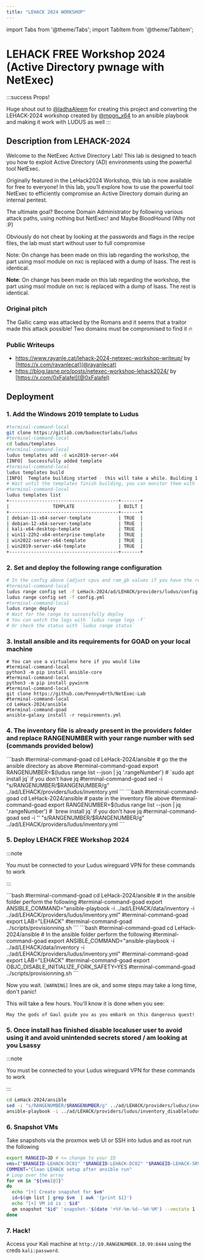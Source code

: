 ```yaml
---
title: "LEHACK 2024 WORKSHOP"
---
```

import Tabs from '@theme/Tabs';
import TabItem from '@theme/TabItem';

# LEHACK FREE Workshop 2024 (Active Directory pwnage with NetExec)

:::success Props!

Huge shout out to  [@ladhaAleem](https://twitter.com/LadhaAleem) for creating this project and converting the LEHACK-2024 workshop created by [@mpgn_x64](https://x.com/mpgn_x64)  to an ansible playbook and making it work with LUDUS as well
:::

## Description from LEHACK-2024

Welcome to the NetExec Active Directory Lab! This lab is designed to teach you how to exploit Active Directory (AD) environments using the powerful tool NetExec.

Originally featured in the LeHack2024 Workshop, this lab is now available for free to everyone! In this lab, you’ll explore how to use the powerful tool NetExec to efficiently compromise an Active Directory domain during an internal pentest.

The ultimate goal? Become Domain Administrator by following various attack paths, using nothing but NetExec! and Maybe BloodHound (Why not :P)

Obviously do not cheat by looking at the passwords and flags in the recipe files, the lab must start without user to full compromise

Note: On change has been made on this lab regarding the workshop, the part using msol module on nxc is replaced with a dump of lsass. The rest is identical.

**Note**: On change has been made on this lab regarding the workshop, the part using msol module on nxc is replaced with a dump of lsass. The rest is identical.

### Original pitch

The Gallic camp was attacked by the Romans and it seems that a traitor made this attack possible! Two domains must be compromised to find it 🔥

### Public Writeups

- https://www.rayanle.cat/lehack-2024-netexec-workshop-writeup/ by [https://x.com/rayanlecat](@rayanlecat)
- https://blog.lasne.pro/posts/netexec-workshop-lehack2024/ by [https://x.com/0xFalafel](@0xFalafel)



## Deployment

### 1. Add the Windows 2019 template to Ludus

```bash
#terminal-command-local
git clone https://gitlab.com/badsectorlabs/ludus
#terminal-command-local
cd ludus/templates
#terminal-command-local
ludus templates add -d win2019-server-x64
[INFO]  Successfully added template
#terminal-command-local
ludus templates build
[INFO]  Template building started - this will take a while. Building 1 template(s) at a time.
# Wait until the templates finish building, you can monitor them with `ludus templates logs -f` or `ludus templates status`
#terminal-command-local
ludus templates list
+----------------------------------------+-------+
|                TEMPLATE                | BUILT |
+----------------------------------------+-------+
| debian-11-x64-server-template          | TRUE  |
| debian-12-x64-server-template          | TRUE  |
| kali-x64-desktop-template              | TRUE  |
| win11-22h2-x64-enterprise-template     | TRUE  |
| win2022-server-x64-template            | TRUE  |
| win2019-server-x64-template            | TRUE  |
+----------------------------------------+-------+
```

### 2. Set and deploy the following range configuration


```bash
# In the config above (adjust cpus and ram_gb values if you have the resources to allocate more 2gb ram is enough)
#terminal-command-local
ludus range config set -f LeHack-2024/ad/LEHACK/providers/ludus/config.yml
ludus range config set -f config.yml
#terminal-command-local
ludus range deploy
# Wait for the range to successfully deploy
# You can watch the logs with `ludus range logs -f`
# Or check the status with `ludus range status`
```


### 3. Install ansible and its requirements for GOAD on your local machine

```shell-session
# You can use a virtualenv here if you would like
#terminal-command-local
python3 -m pip install ansible-core
#terminal-command-local
python3 -m pip install pywinrm
#terminal-command-local
git clone https://github.com/Pennyw0rth/NetExec-Lab
#terminal-command-local
cd LeHack-2024/ansible
#terminal-command-goad
ansible-galaxy install -r requirements.yml
```

### 4. The inventory file is already present in the providers folder and replace RANGENUMBER with your range number with sed (commands provided below)


<Tabs groupId="operating-systems">
  <TabItem value="linux" label="Linux">
```bash
#terminal-command-goad
cd LeHack-2024/ansible
# go the the ansible directory as above
#terminal-command-goad
export RANGENUMBER=$(ludus range list --json | jq '.rangeNumber')
# `sudo apt install jq` if you don't have jq
#terminal-command-goad
sed -i "s/RANGENUMBER/$RANGENUMBER/g" ../ad/LEHACK/providers/ludus/inventory.yml
```
  </TabItem>
  <TabItem value="macos" label="macOS">
```bash
#terminal-command-goad
cd LeHack-2024/ansible
# paste in the inventory file above
#terminal-command-goad
export RANGENUMBER=$(ludus range list --json | jq '.rangeNumber')
# `brew install jq` if you don't have jq
#terminal-command-goad
sed -i '' "s/RANGENUMBER/$RANGENUMBER/g" ../ad/LEHACK/providers/ludus/inventory.yml
```
  </TabItem>
</Tabs>


### 5. Deploy LEHACK FREE Workshop 2024 

:::note

You must be connected to your Ludus wireguard VPN for these commands to work

:::

<Tabs groupId="operating-systems">
  <TabItem value="linux" label="Linux">
```bash
#terminal-command-goad
cd LeHack-2024/ansible
# in the ansible folder perform the following
#terminal-command-goad
export ANSIBLE_COMMAND="ansible-playbook -i ../ad/LEHACK/data/inventory -i ../ad/LEHACK/providers/ludus/inventory.yml"
#terminal-command-goad
export LAB="LEHACK"
#terminal-command-goad
../scripts/provisionning.sh
```
  </TabItem>
  <TabItem value="macos" label="macOS">
```bash
#terminal-command-goad
cd LeHack-2024/ansible
# In the ansible folder perform the following
#terminal-command-goad
export ANSIBLE_COMMAND="ansible-playbook -i ../ad/LEHACK/data/inventory -i ../ad/LEHACK/providers/ludus/inventory.yml"
#terminal-command-goad
export LAB="LEHACK"
#terminal-command-goad
export OBJC_DISABLE_INITIALIZE_FORK_SAFETY=YES
#terminal-command-goad
../scripts/provisionning.sh
```
  </TabItem>
</Tabs>

Now you wait. `[WARNING]` lines are ok, and some steps may take a long time, don't panic!

This will take a few hours. You'll know it is done when you see:

```
May the gods of Gaul guide you as you embark on this dangerous quest!
```

### 5. Once install has finished disable localuser user to avoid using it and avoid unintended secrets stored / am looking at you Lsassy

:::note

You must be connected to your Ludus wireguard VPN for these commands to work

:::
```bash
cd LeHack-2024/ansible
sed -i "s/RANGENUMBER/$RANGENUMBER/g" ../ad/LEHACK/providers/ludus/inventory_disableludus.yml
ansible-playbook -i ../ad/LEHACK/providers/ludus/inventory_disableludus.yml disable_localuser.yml reboot.yml
```


### 6. Snapshot VMs

Take snapshots via the proxmox web UI or SSH into ludus and as root run the following

```bash
export RANGEID=JD # <= change to your ID
vms=("$RANGEID-LEHACK-DC01" "$RANGEID-LEHACK-DC02" "$RANGEID-LEHACK-SRV01" "$RANGEID-LEHACK-SRV02")
COMMENT="Clean LEHACK setup after ansible run"
# Loop over the array
for vm in "${vms[@]}"
do
  echo "[+] Create snapshot for $vm"
  id=$(qm list | grep $vm  | awk '{print $1}')
  echo "[+] VM id is : $id"
  qm snapshot "$id" 'snapshot-'$(date '+%Y-%m-%d--%H-%M') --vmstate 1 --description "$COMMENT"
done
```

### 7. Hack!

Access your Kali machine at `http://10.RANGENUMBER.10.99:8444` using the creds `kali:password`.
